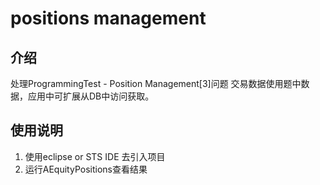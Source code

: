 # positions management

## 介绍
处理ProgrammingTest - Position Management[3]问题
交易数据使用题中数据，应用中可扩展从DB中访问获取。

## 使用说明
1.  使用eclipse or STS IDE 去引入项目
2.  运行AEquityPositions查看结果
